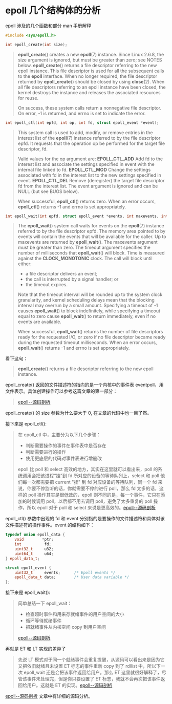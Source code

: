 # epoll 几个结构体的分析

epoll 涉及的几个函数和部分 man 手册解释

```c++
#include <sys/epoll.h>

int epoll_create(int size); 

```

> **epoll_create**() creates a new **epoll**(7) instance.  Since Linux 2.6.8, the size argument is ignored, but must be greater than zero; see NOTES below.
>        **epoll_create**() returns a file descriptor referring to the new epoll instance.  This file descriptor is used for all the subsequent calls to the **epoll** interface. When no longer required, the file descriptor returned by **epoll_create**() should be closed by using **close**(2).  When all file descriptors referring to an epoll instance have been closed, the kernel destroys the instance and releases the associated resources for reuse.
>
> On success, these system calls return a nonnegative file descriptor.  On error, -1 is returned, and errno is set to indicate the error.

```c++
int epoll_ctl(int epfd, int op, int fd, struct epoll_event *event);
```

> This  system  call is used to add, modify, or remove entries in the interest list of the **epoll**(7) instance referred to by the file descriptor epfd.  It requests that the operation op be performed for the target file descriptor, fd.
>
> Valid values for the op argument are:
> **EPOLL_CTL_ADD**
> 	Add fd to the interest list and associate the settings specified in event with the internal file linked to fd.
> **EPOLL_CTL_MOD**
> 	Change the settings associated with fd in the interest list to the new settings specified in event.
> **EPOLL_CTL_DEL**
> 	Remove (deregister) the target file descriptor fd from the interest list.  The event argument is ignored and can be NULL (but see BUGS below).
>
> When successful, **epoll_ctl**() returns zero.  When an error occurs, **epoll_ctl**() returns -1 and errno is set appropriately.

```c++
int epoll_wait(int epfd, struct epoll_event *events, int maxevents, int timeout); 

```

> The  **epoll_wait**() system call waits for events on the **epoll**(7) instance referred to by the file descriptor epfd.  The memory area pointed to by events will contain the events that will be available for the caller.  Up to maxevents are returned by **epoll_wait**().  The maxevents argument must be greater than zero.
> The timeout argument specifies the number of milliseconds that **epoll_wait**() will block.  Time is measured against the  **CLOCK_MONOTONIC**  clock.   The  call  will block until either:
>
>    *  a file descriptor delivers an event;
>    *  the call is interrupted by a signal handler; or
>    *  the timeout expires.
>
> Note that the timeout interval will be rounded up to the system clock granularity, and kernel scheduling delays mean that the blocking interval may overrun by a small amount.  Specifying a timeout of -1 causes **epoll_wait**() to block indefinitely, while specifying a timeout equal to zero cause **epoll_wait**() to return immediately, even if no events are available.
>
> When  successful,  **epoll_wait**()  returns  the  number of file descriptors ready for the requested I/O, or zero if no file descriptor became ready during the requested timeout milliseconds.  When an error occurs, **epoll_wait**() returns -1 and errno is set appropriately.

看下这句：

>  **epoll_create**() returns a file descriptor referring to the new epoll instance.  

epoll_create() 返回的文件描述符的指向的是一个内核中的事件表 eventpoll，用文件表示。具体创建操作可以参考这篇文章的第一部分：

> [epoll--源码剖析](https://segmentfault.com/a/1190000014882854)

epoll_create() 的 size 参数为什么要大于 0, 在文章的代码中也一目了然。

接下来是 epoll_ctl():

> 在 epoll_ctl 中，主要分为以下几个步骤：
>
> - 判断需要操作的事件在事件表中是否存在
> - 判断需要进行的操作
> - 使用更底层的代码对事件表进行增删改
>
> epoll 比 poll 和 select 高效的地方，其实在这里就可以看出来，poll 的系统调用会把该进程“挂”到 fd 所对应的设备的等待队列上，select 和 poll 他们每一次都需要把 current "挂" 到 fd 对应设备的等待队列，同一个 fd 来说，你要不停监听的话，你就需要不停的进行 poll，那么 fd 太多的话，这样的 poll 操作其实是很低效的，epoll 则不同的是，每一个事件，它只在添加的时候调用 poll，以后都不用去调用 poll，避免了太多重复的 poll 操作，所以 epoll 对于 poll 和 select 来说是更高效的。[epoll--源码剖析](https://segmentfault.com/a/1190000014882854)

epoll_ctl() 参数中出现的 fd 和 event 分别指的是要操作的文件描述符和具体对该文件描述符的操作事件。event 的结构如下：

```c++
typedef union epoll_data {
    void        *ptr;
    int          fd;
    uint32_t     u32;
    uint64_t     u64;
} epoll_data_t;

struct epoll_event {
    uint32_t     events;      /* Epoll events */
    epoll_data_t data;        /* User data variable */
};

```

接下来是 epoll_wait():

> 简单总结一下 epoll_wait：
>
> - 检查超时事件和用来存就绪事件的用户空间的大小
> - 循环等待就绪事件
> - 把就绪事件从内核空间 copy 到用户空间
>
> [epoll--源码剖析](https://segmentfault.com/a/1190000014882854)



再就是 ET 和 LT 实现的差异了

> 先说 LT 模式对于同一个就绪事件会重复提醒，从源码可以看出来是因为它又把依旧就绪且未设置 ET 标志的事件重新 copy 到了 rdllist 中，所以下一次 epoll_wait 还是会把该事件返回给用户。那么 ET 这里就很好解释了，尽管该事件未处理完，但是你只要设置了 ET 标志，我就不会再次把该事件返回给用户。这就是 ET 的实现。[epoll--源码剖析](https://segmentfault.com/a/1190000014882854)

[epoll--源码剖析](https://segmentfault.com/a/1190000014882854) 文章中有详细的源码分析。